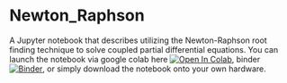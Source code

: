 # Newton_Raphson
A Jupyter notebook that describes utilizing the Newton-Raphson root finding technique to solve coupled partial differential equations. You can launch the notebook via google colab here [![Open In Colab](https://colab.research.google.com/assets/colab-badge.svg)](https://colab.research.google.com/github/jaadt7/Newton_Raphson/blob/master/newton_raphson.ipynb), binder [![Binder](https://mybinder.org/badge_logo.svg)](https://mybinder.org/v2/gh/jaadt7/Newton_Raphson.git/HEAD), or simply download the notebook onto your own hardware.
